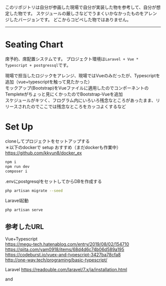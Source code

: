このリポジトリは自分が参画した現場で自分が実装した物を参考して、自分が想定した物です。
スケジュールの厳しさなどでうまくいかなかったものをアレンジしたバージョンです。
どこからコピペした物ではありません。

---

# Seating Chart 

席予約、席配置システムです。 プロジェクト環境は`Laravel + Vue * Typescript + postgressql`です。<br>

現場で担当したロジックをアレンジ、現場ではVueのみだったが、Typescriptを追加（vue+typescriptを触って見たかった）<br>
モックアップ(Bootstrap)をVueファイルに適用したのでコンポーネントのTempleteがちょっと見にくかったのでBootstrap-Vueを追加<br>
スケジュールがキツく、フログラム内にいろいろ残念なところがあったまま、リリースされたのでここでは残念なところをカッコよくするなど<br>

# Set Up

cloneしてプロジェクトをセットアップする<br>
＊以下のdockerで setup おすすめ（まだdockerも作業中）<br>
https://github.com/kkyun8/docker_ex

```sh
npm i
npm run dev
composer i
```

.envにpostgresqlをセットしてからDBを作成する
```sh
php artisan migrate --seed
```

Laravel起動
```sh
php artisan serve
```

## 参考したURL
Vue+Typescript<br>
https://megu-tech.hatenablog.com/entry/2019/08/02/154710<br>
https://qiita.com/yam0918/items/68d4d6c74b06d589a195<br>
https://codeburst.io/vuex-and-typescript-3427ba78cfa8<br>
http://one-way.tech/programing/basic-typescript/<br>

Laravel
https://readouble.com/laravel/7.x/ja/installation.html

and 

